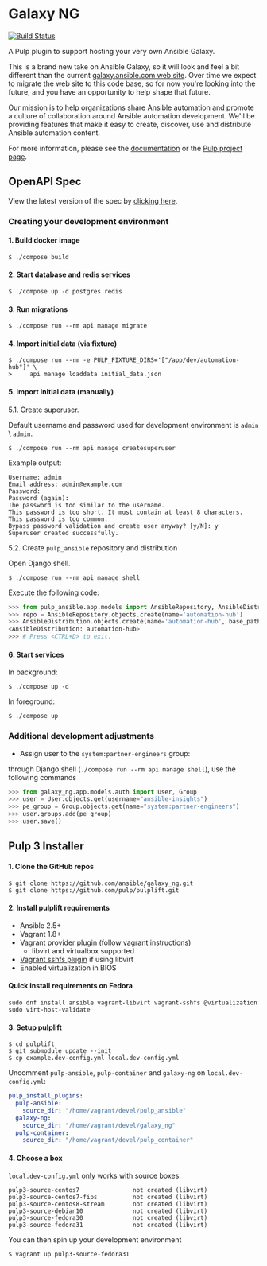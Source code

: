 # Galaxy NG

[![Build Status](https://travis-ci.com/ansible/galaxy_ng.svg?branch=master)](https://travis-ci.com/ansible/galaxy_ng)

A Pulp plugin to support hosting your very own Ansible Galaxy.

This is a brand new take on Ansible Galaxy, so it will look and feel a bit different than the current [galaxy.ansible.com web site](https://galaxy.ansible.com). Over time we expect to migrate the web site to this code base, so for now you're looking into the future, and you have an opportunity to help shape that future.

Our mission is to help organizations share Ansible automation and promote a culture of collaboration around Ansible automation development. We'll be providing features that make it easy to create, discover, use and distribute Ansible automation content.

For more information, please see the [documentation](docs/index.rst) or the [Pulp project page](https://pulpproject.org/).

## OpenAPI Spec

View the latest version of the spec by [clicking here](https://petstore.swagger.io/?url=https://raw.githubusercontent.com/ansible/galaxy_ng/master/openapi/openapi.yaml).

### Creating your development environment

#### 1. Build docker image

```console
$ ./compose build
```

#### 2. Start database and redis services

```console
$ ./compose up -d postgres redis
```

#### 3. Run migrations

```console
$ ./compose run --rm api manage migrate
```

#### 4. Import initial data (via fixture)

```console
$ ./compose run --rm -e PULP_FIXTURE_DIRS='["/app/dev/automation-hub"]' \
>     api manage loaddata initial_data.json
```

#### 5. Import initial data (manually)

5.1. Create superuser.

Default username and password used for development environment is `admin` \ `admin`.

```console
$ ./compose run --rm api manage createsuperuser
```

Example output:

```text
Username: admin
Email address: admin@example.com
Password:
Password (again):
The password is too similar to the username.
This password is too short. It must contain at least 8 characters.
This password is too common.
Bypass password validation and create user anyway? [y/N]: y
Superuser created successfully.
```

5.2. Create `pulp_ansible` repository and distribution

Open Django shell.

```console
$ ./compose run --rm api manage shell
````

Execute the following code:

```python console
>>> from pulp_ansible.app.models import AnsibleRepository, AnsibleDistribution
>>> repo = AnsibleRepository.objects.create(name='automation-hub')
>>> AnsibleDistribution.objects.create(name='automation-hub', base_path='automation-hub', repository=repo)
<AnsibleDistribution: automation-hub>
>>> # Press <CTRL+D> to exit.
```

#### 6. Start services

In background:

```console
$ ./compose up -d
```

In foreground:

```console
$ ./compose up
```

### Additional development adjustments

- Assign user to the `system:partner-engineers` group:

through Django shell (`./compose run --rm api manage shell`), use the following commands

```python console
>>> from galaxy_ng.app.models.auth import User, Group
>>> user = User.objects.get(username="ansible-insights")
>>> pe_group = Group.objects.get(name="system:partner-engineers")
>>> user.groups.add(pe_group)
>>> user.save()
```

## Pulp 3 Installer

#### 1. Clone the GitHub repos

```console
$ git clone https://github.com/ansible/galaxy_ng.git
$ git clone https://github.com/pulp/pulplift.git
```

#### 2. Install pulplift requirements

- Ansible 2.5+
- Vagrant 1.8+
- Vagrant provider plugin (follow [vagrant](
  https://www.vagrantup.com/docs/providers/installation.html) instructions)
  - libvirt and virtualbox supported
- [Vagrant sshfs plugin](https://github.com/dustymabe/vagrant-sshfs#install-plugin) if using libvirt
- Enabled virtualization in BIOS

#### Quick install requirements on Fedora
```
sudo dnf install ansible vagrant-libvirt vagrant-sshfs @virtualization
sudo virt-host-validate
```

#### 3. Setup pulplift

```console
$ cd pulplift
$ git submodule update --init
$ cp example.dev-config.yml local.dev-config.yml
```

Uncomment `pulp-ansible`, `pulp-container` and `galaxy-ng` on `local.dev-config.yml`:
```yaml
pulp_install_plugins:
  pulp-ansible:
    source_dir: "/home/vagrant/devel/pulp_ansible"
  galaxy-ng:
    source_dir: "/home/vagrant/devel/galaxy_ng"
  pulp-container:
    source_dir: "/home/vagrant/devel/pulp_container"
```

#### 4. Choose a box

`local.dev-config.yml` only works with source boxes.

```
pulp3-source-centos7               not created (libvirt)
pulp3-source-centos7-fips          not created (libvirt)
pulp3-source-centos8-stream        not created (libvirt)
pulp3-source-debian10              not created (libvirt)
pulp3-source-fedora30              not created (libvirt)
pulp3-source-fedora31              not created (libvirt)
```

You can then spin up your development environment
```console
$ vagrant up pulp3-source-fedora31
```
